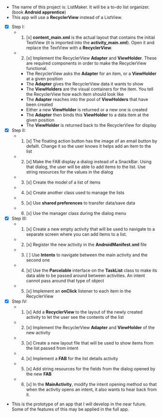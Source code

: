 * The name of this project is: ListMaker. It will be a to-do list organizer. (book **Android apprentice**)
* This app will use a **RecyclerView** instead of a ListView.
* [x] Step I:
    * 1. [x] **content_main.xml** is the actual layout that contains the initial TextView (it is imported into the **activity_main.xml**). Open it and replace the TextView with a **RecyclerView**. 
    * 2. [x] Implement the RecyclerView **Adapter** and **ViewHolder**. These are required components in order to make the RecyclerView functional.
        * The RecyclerView asks the **Adapter** for an item, or a **ViewHolder** at a given position
        * The **Adapter** gives the RecyclerView data it wants to show
        * The **ViewHolders** are the visual containers for the item. You tell the RecyclerView how each item should look like
        * The **Adapter** reaches into the pool of **ViewHolders** that have been created
        * Either a new **ViewHolder** is returned or a new one is created
        * The **Adapter** then binds this **ViewHolder** to a data item at the given position
        * The **ViewHolder** is returned back to the RecyclerView for display
* [x] Step II:
    * 1. [x] The floating action button has the image of an email button by defailt. Change it so the user knows it helps add an item to the list
    * 2. [x] Make the FAB display a dialog instead of a SnackBar. Using that dialog, the user will be able to add items to the list. Use string resources for the values in the dialog
    * 3. [x] Create the model of a list of items
    * 4. [x] Create another class used to manage the lists
    * 5. [x] Use **shared preferences** to transfer data/save data
    * 6. [x] Use the manager class during the dialog menu
* [x] Step III:
    * 1. [x]  Create a new empty activity that will be used to navigate to a separate screen where you can add items to a list.
    * 2. [x] Register the new activity in the **AndroidManifest.xml** file
    * 3. [ ] Use **Intents** to navigate between the main activity and the second one
    * 4. [x] Use the **Parcelable** interface on the **TaskList** class to make its data able to be passed around between activities. An intent cannot pass around that type of object
    * 5. [x] Implement an **onClick** listener to each item in the RecyclerView
* [x] Step IV:
    * 1. [x] Add a **RecyclerView** to the layout of the newly created activity to let the user see the contents of the list
    * 2. [x] Implement the RecyclerView **Adapter** and **ViewHolder** of the new activity
    * 3. [x] Create a new layout file that will be used to show items from the list passed from intent
    * 4. [x] Implement a **FAB** for the list details activity
    * 5. [x] Add string resources for the fields from the dialog opened by the new **FAB**
    * 6. [x] In the **MainActivity**, modify the intent opening method so that when the activity opens an intent, it also wants to hear back from it.
* This is the prototype of an app that I will develop in the near future. Some of the features of this may be applied in the full app.
    
